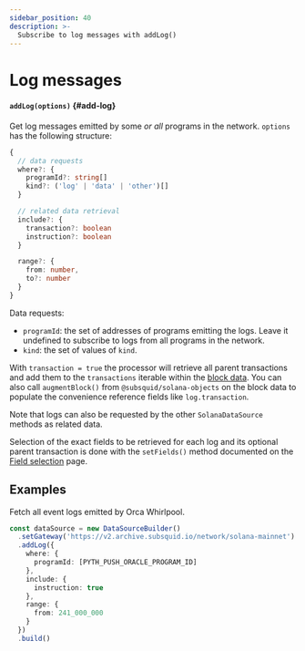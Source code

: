 ```yaml
---
sidebar_position: 40
description: >-
  Subscribe to log messages with addLog()
---
```


# Log messages

#### `addLog(options)` {#add-log}

Get log messages emitted by some _or all_ programs in the network. `options` has the following structure:

```typescript
{
  // data requests
  where?: {
    programId?: string[]
    kind?: ('log' | 'data' | 'other')[]
  }

  // related data retrieval
  include?: {
    transaction?: boolean
    instruction?: boolean
  }

  range?: {
    from: number,
    to?: number
  }
}
```

Data requests:

- `programId`: the set of addresses of programs emitting the logs. Leave it undefined to subscribe to logs from all programs in the network.
- `kind`: the set of values of `kind`.

With `transaction = true` the processor will retrieve all parent transactions and add them to the `transactions` iterable within the [block data](/solana-indexing/sdk/solana-batch/context-interfaces). You can also call `augmentBlock()` from `@subsquid/solana-objects` on the block data to populate the convenience reference fields like `log.transaction`.

Note that logs can also be requested by the other `SolanaDataSource` methods as related data.

Selection of the exact fields to be retrieved for each log and its optional parent transaction is done with the `setFields()` method documented on the [Field selection](../field-selection) page.

## Examples

Fetch all event logs emitted by Orca Whirlpool.

```ts
const dataSource = new DataSourceBuilder()
  .setGateway('https://v2.archive.subsquid.io/network/solana-mainnet')
  .addLog({
    where: {
      programId: [PYTH_PUSH_ORACLE_PROGRAM_ID]
    },
    include: {
      instruction: true
    },
    range: {
      from: 241_000_000
    }
  })
  .build()
```
